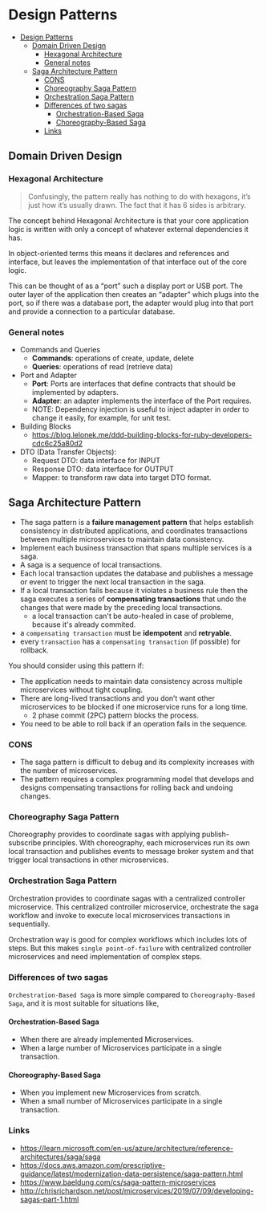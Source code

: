 # Design Patterns

- [Design Patterns](#design-patterns)
  - [Domain Driven Design](#domain-driven-design)
    - [Hexagonal Architecture](#hexagonal-architecture)
    - [General notes](#general-notes)
  - [Saga Architecture Pattern](#saga-architecture-pattern)
    - [CONS](#cons)
    - [Choreography Saga Pattern](#choreography-saga-pattern)
    - [Orchestration Saga Pattern](#orchestration-saga-pattern)
    - [Differences of two sagas](#differences-of-two-sagas)
      - [Orchestration-Based Saga](#orchestration-based-saga)
      - [Choreography-Based Saga](#choreography-based-saga)
    - [Links](#links)


## Domain Driven Design

### Hexagonal Architecture

> Confusingly, the pattern really has nothing to do with hexagons, it’s just how it’s usually drawn. The fact that it has 6 sides is arbitrary.

The concept behind Hexagonal Architecture is that your core application logic is written with only a concept of whatever external dependencies it has. 

In object-oriented terms this means it declares and references and interface, but leaves the implementation of that interface out of the core logic. 

This can be thought of as a “port” such a display port or USB port. The outer layer of the application then creates an “adapter” which plugs into the port, so if there was a database port, the adapter would plug into that port and provide a connection to a particular database.

### General notes

- Commands and Queries
  - **Commands**: operations of create, update, delete
  - **Queries**: operations of read (retrieve data)
- Port and Adapter
  - **Port**: Ports are interfaces that define contracts that should be implemented by adapters.
  - **Adapter**: an adapter implements the interface of the Port requires.
  - NOTE: Dependency injection is useful to inject adapter in order to change it easily, for example, for unit test. 
- Building Blocks
    - https://blog.lelonek.me/ddd-building-blocks-for-ruby-developers-cdc6c25a80d2
- DTO (Data Transfer Objects):
  - Request DTO: data interface for INPUT
  - Response DTO: data interface for OUTPUT
  - Mapper: to transform raw data into target DTO format.


## Saga Architecture Pattern

- The saga pattern is a **failure management pattern** that helps establish consistency in distributed applications, and coordinates transactions between multiple microservices to maintain data consistency.
- Implement each business transaction that spans multiple services is a saga. 
- A saga is a sequence of local transactions. 
- Each local transaction updates the database and publishes a message or event to trigger the next local transaction in the saga. 
- If a local transaction fails because it violates a business rule then the saga executes a series of **compensating transactions** that undo the changes that were made by the preceding local transactions.
  - a local transaction can't be auto-healed in case of probleme, because it's already commited. 
- a `compensating transaction` must be **idempotent** and **retryable**. 
- every `transaction` has a `compensating transaction` (if possible) for rollback.

You should consider using this pattern if:

- The application needs to maintain data consistency across multiple microservices without tight coupling.
- There are long-lived transactions and you don’t want other microservices to be blocked if one microservice runs for a long time.
  - 2 phase commit (2PC) pattern blocks the process.
- You need to be able to roll back if an operation fails in the sequence.

### CONS

- The saga pattern is difficult to debug and its complexity increases with the number of microservices. 
- The pattern requires a complex programming model that develops and designs compensating transactions for rolling back and undoing changes.

### Choreography Saga Pattern

Choreography provides to coordinate sagas with applying publish-subscribe principles. With choreography, each microservices run its own local transaction and publishes events to message broker system and that trigger local transactions in other microservices.

### Orchestration Saga Pattern

Orchestration provides to coordinate sagas with a centralized controller microservice. This centralized controller microservice, orchestrate the saga workflow and invoke to execute local microservices transactions in sequentially.

Orchestration way is good for complex workflows which includes lots of steps. But this makes `single point-of-failure` with centralized controller microservices and need implementation of complex steps.

### Differences of two sagas

`Orchestration-Based Saga` is more simple compared to `Choreography-Based Saga`, and it is most suitable for situations like,

#### Orchestration-Based Saga

- When there are already implemented Microservices.
- When a large number of Microservices participate in a single transaction.

#### Choreography-Based Saga

- When you implement new Microservices from scratch.
- When a small number of Microservices participate in a single transaction.

### Links

- https://learn.microsoft.com/en-us/azure/architecture/reference-architectures/saga/saga
- https://docs.aws.amazon.com/prescriptive-guidance/latest/modernization-data-persistence/saga-pattern.html
- https://www.baeldung.com/cs/saga-pattern-microservices
- http://chrisrichardson.net/post/microservices/2019/07/09/developing-sagas-part-1.html
